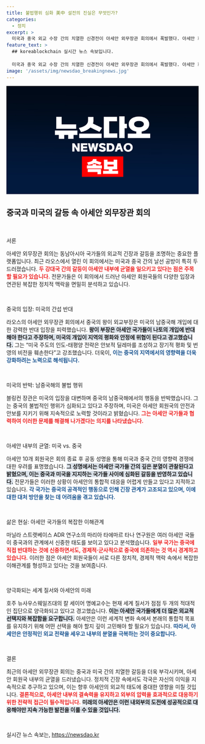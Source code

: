 ```yaml
---
title: 불법행위 심화 美中 설전의 진실은 무엇인가?
categories:
  - 정치
excerpt: >
  미국과 중국 외교 수장 간의 치열한 신경전이 아세안 외무장관 회의에서 폭발했다. 아세안 회원국 내부의 심각한 균열이 드러나며, 동남아시아의 미래가 불투명해지고 있다! 클릭하여 자세히 알아보세요.
feature_text: >
  ## koreablockchain 실시간 뉴스 속보입니다.

  미국과 중국 외교 수장 간의 치열한 신경전이 아세안 외무장관 회의에서 폭발했다. 아세안 회원국 내부의 심각한 균열이 드러나며, 동남아시아의 미래가 불투명해지고 있다! 클릭하여 자세히 알아보세요.
image: '/assets/img/newsdao_breakingnews.jpg'
---
```


<p><img src="/assets/img/newsdao_breakingnews.jpg" alt="koreablockchain 속보" /></p>

<h2 data-ke-size="size26">중국과 미국의 갈등 속 아세안 외무장관 회의</h2>

<p data-ke-size="size16">&nbsp;</p>

<p>서론</p>

<p>아세안 외무장관 회의는 동남아시아 국가들의 외교적 긴장과 갈등을 조명하는 중요한 플랫폼입니다. 최근 라오스에서 열린 이 회의에서는 미국과 중국 간의 날선 공방이 특히 두드러졌습니다. <b><span style="color: #ee2323;">두 강대국 간의 갈등이 아세안 내부에 균열을 일으키고 있다는 점은 주목할 필요가 있습니다.</span></b> 전문가들은 이 회의에서 드러난 아세안 회원국들의 다양한 입장과 연관된 복잡한 정치적 맥락을 면밀히 분석하고 있습니다. </p>

<p data-ke-size="size16">&nbsp;</p>

<p>중국의 입장: 미국의 간섭 반대</p>

<p>라오스의 아세안 외무장관 회의에서 중국의 왕이 외교부장은 미국의 남중국해 개입에 대한 강력한 반대 입장을 피력했습니다. <b><span style="background-color: #21538527;">왕이 부장은 아세안 국가들이 나토의 개입에 반대해야 한다고 주장하며, 미국의 개입이 지역의 평화와 안정에 위협이 된다고 경고했습니다.</span></b> 그는 “미국 주도의 인도-태평양 전략은 안보적 딜레마를 조성하고 장기적 평화 및 번영의 비전을 훼손한다”고 강조했습니다. 더욱이, <b><span style="color: #1a5490;">이는 중국의 지역에서의 영향력을 더욱 강화하려는 노력으로 해석됩니다.</span></b></p>

<p data-ke-size="size16">&nbsp;</p>

<p>미국의 반박: 남중국해의 불법 행위</p>

<p>블링컨 장관은 미국의 입장을 대변하며 중국의 남중국해에서의 행동을 반박했습니다. 그는 중국의 불법적인 행위가 심화되고 있다고 주장하며, 미국은 아세안 회원국의 안전과 안보를 지키기 위해 지속적으로 노력할 것이라고 밝혔습니다. <b><span style="color: #ee2323;">그는 아세안 국가들과 협력하여 이러한 문제를 해결해 나가겠다는 의지를 나타냈습니다.</span></b> </p>

<p data-ke-size="size16">&nbsp;</p>

<p>아세안 내부의 균열: 미국 vs. 중국</p>

<p>아세안 10개 회원국은 회의 종료 후 공동 성명을 통해 미국과 중국 간의 영향력 경쟁에 대한 우려를 표명했습니다. <b><span style="background-color: #21538527;">그 성명에서는 아세안 국가들 간의 깊은 분열이 관찰된다고 밝혔으며, 이는 중국과 미국을 지지하는 국가들 사이에 심화된 갈등을 반영하고 있습니다.</span></b> 전문가들은 이러한 상황이 아세안의 통합적 대응을 어렵게 만들고 있다고 지적하고 있습니다. <b><span style="color: #1a5490;">각 국가는 중국의 공격적인 행동으로 인해 긴장 관계가 고조되고 있으며, 이에 대한 대처 방안을 찾는 데 어려움을 겪고 있습니다.</span></b></p>

<p data-ke-size="size16">&nbsp;</p>

<p>삶은 현실: 아세안 국가들의 복잡한 이해관계</p>

<p>마닐라 스트랫베이스 ADR 연구소의 마리아 타에마르 타나 연구원은 여러 아세안 국들이 중국과의 관계에서 신중한 태도를 보이고 있다고 분석했습니다. <b><span style="color: #ee2323;">일부 국가는 중국에 직접 반대하는 것에 신중하면서도, 경제적·군사적으로 중국에 의존하는 것 역시 경계하고 있습니다.</span></b> 이러한 점은 아세안 회원국들이 서로 다른 정치적, 경제적 맥락 속에서 복잡한 이해관계를 형성하고 있다는 것을 보여줍니다.</p>

<p data-ke-size="size16">&nbsp;</p>

<p>양극화되는 세계 질서와 아세안의 미래</p>

<p>호주 뉴사우스웨일즈대의 칼 세이어 명예교수는 현재 세계 질서가 점점 두 개의 적대적인 집단으로 양극화되고 있다고 경고했습니다. <b><span style="background-color: #21538527;">이는 아세안 국가들에게 더 많은 외교적 선택지와 복잡함을 요구합니다.</span></b> 아세안은 이런 세계적 변화 속에서 본래의 통합적 목표를 유지하기 위해 어떤 선택을 해야 할지 깊이 고민해야 할 필요가 있습니다. <b><span style="color: #1a5490;">따라서, 아세안은 안정적인 외교 전략을 세우고 내부의 분열을 극복하는 것이 중요합니다.</span></b></p>

<p data-ke-size="size16">&nbsp;</p>

<p>결론</p>

<p>최근의 아세안 외무장관 회의는 중국과 미국 간의 치열한 갈등을 더욱 부각시키며, 아세안 회원국 내부의 균열을 드러냈습니다. 정치적 긴장 속에서도 각국은 자신의 이익을 지속적으로 추구하고 있으며, 이는 향후 아세안의 외교적 태도에 중대한 영향을 미칠 것입니다. <b><span style="color: #ee2323;">결론적으로, 아세안 내부의 결속력을 유지하고 외부의 압력을 효과적으로 대응하기 위한 전략적 접근이 필수적입니다.</span></b> <b><span style="background-color: #21538527;">미래의 아세안은 이런 내외부의 도전에 성공적으로 대응해야만 지속 가능한 발전을 이룰 수 있을 것입니다.</span></b></p>

<p data-ke-size="size16">&nbsp;</p>
실시간 뉴스 속보는, <a href="https://newsdao.kr" rel="dofollow">https://newsdao.kr</a>


